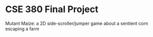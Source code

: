 # CSE 380 Final Project
Mutant Maize: a 2D side-scroller/jumper game about a sentient corn escaping a farm